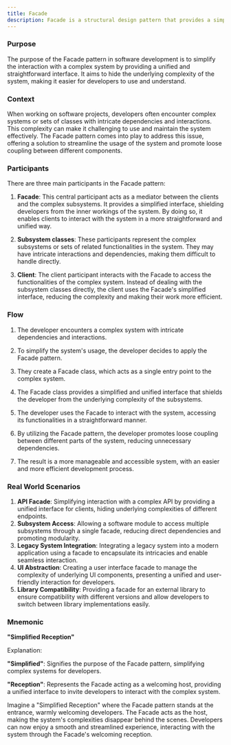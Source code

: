 ```yaml
---
title: Facade
description: Facade is a structural design pattern that provides a simplified interface to a complex system of classes, library or framework.
---
```


### Purpose

The purpose of the Facade pattern in software development is to simplify the interaction with a complex system by providing a unified and straightforward interface. It aims to hide the underlying complexity of the system, making it easier for developers to use and understand.

### Context

When working on software projects, developers often encounter complex systems or sets of classes with intricate dependencies and interactions. This complexity can make it challenging to use and maintain the system effectively. The Facade pattern comes into play to address this issue, offering a solution to streamline the usage of the system and promote loose coupling between different components.

### Participants

There are three main participants in the Facade pattern:

1. **Facade**: This central participant acts as a mediator between the clients and the complex subsystems. It provides a simplified interface, shielding developers from the inner workings of the system. By doing so, it enables clients to interact with the system in a more straightforward and unified way.

2. **Subsystem classes**: These participants represent the complex subsystems or sets of related functionalities in the system. They may have intricate interactions and dependencies, making them difficult to handle directly.

3. **Client**: The client participant interacts with the Facade to access the functionalities of the complex system. Instead of dealing with the subsystem classes directly, the client uses the Facade's simplified interface, reducing the complexity and making their work more efficient.

### Flow

1. The developer encounters a complex system with intricate dependencies and interactions.

2. To simplify the system's usage, the developer decides to apply the Facade pattern.

3. They create a Facade class, which acts as a single entry point to the complex system.

4. The Facade class provides a simplified and unified interface that shields the developer from the underlying complexity of the subsystems.

5. The developer uses the Facade to interact with the system, accessing its functionalities in a straightforward manner.

6. By utilizing the Facade pattern, the developer promotes loose coupling between different parts of the system, reducing unnecessary dependencies.

7. The result is a more manageable and accessible system, with an easier and more efficient development process.

### Real World Scenarios

1. **API Facade**: Simplifying interaction with a complex API by providing a unified interface for clients, hiding underlying complexities of different endpoints.
2. **Subsystem Access**: Allowing a software module to access multiple subsystems through a single facade, reducing direct dependencies and promoting modularity.
3. **Legacy System Integration**: Integrating a legacy system into a modern application using a facade to encapsulate its intricacies and enable seamless interaction.
4. **UI Abstraction**: Creating a user interface facade to manage the complexity of underlying UI components, presenting a unified and user-friendly interaction for developers.
5. **Library Compatibility**: Providing a facade for an external library to ensure compatibility with different versions and allow developers to switch between library implementations easily.

### Mnemonic

**"Simplified Reception"**

Explanation:

**"Simplified"**: Signifies the purpose of the Facade pattern, simplifying complex systems for developers.

**"Reception"**: Represents the Facade acting as a welcoming host, providing a unified interface to invite developers to interact with the complex system. 

Imagine a "Simplified Reception" where the Facade pattern stands at the entrance, warmly welcoming developers. The Facade acts as the host, making the system's complexities disappear behind the scenes. Developers can now enjoy a smooth and streamlined experience, interacting with the system through the Facade's welcoming reception.